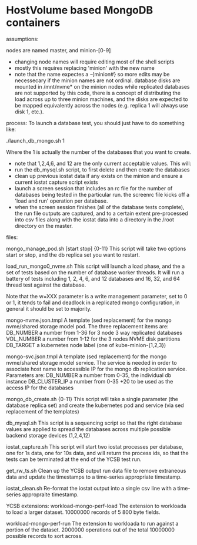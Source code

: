 HostVolume based MongoDB containers
===================================
assumptions:

nodes are named master, and minion-[0-9]
  - changing node names will require editing most of the shell scripts
  - mostly this requires replacing 'minion' with the new name
  - note that the name expectes a -{minion#} so more edits may be necessecary
  if the minion names are not ordinal.
database disks are mounted in /mnt/nvme* on the minion nodes
while replicated databases are not supported by this code, there is a concept
of distributing the load across up to three minion machines, and the disks are
expected to be mapped equivalently across the nodes (e.g. replica 1 will always
use disk 1, etc.).

process:
To launch a database test, you should just have to do something like:

  ./launch_db_mongo.sh 1

Where the 1 is actually the number of the databases that you want to create.
 - note that 1,2,4,6, and 12 are the only current acceptable values.
This will:
 - run the db_mysql.sh script, to first delete and then create the databases
 - clean up previous iostat data if any exists on the minion and ensure a current
 iostat capture script exists
 - launch a screen session that includes an rc file for the number of databases
 being tested in the particular run.  the screenrc file kicks off a 'load and run'
 operation per database.
 - when the screen session finishes (all of the database tests complete), the run
 file outputs are captured, and to a certain extent pre-processed into csv files
 along with the iostat data into a directory in the /root directory on the master.

files:

mongo_manage_pod.sh [start stop] {0-11}
  This script will take two options start or stop, and the db replica set you
  want to restart.

load_run_mongo0_nvme.sh
  This script will launch a load phase, and the a set of tests based on the
  number of database worker threads. It will run a battery of tests including
  1, 2, 4, 6, and 12 databases and 16, 32, and 64 thread test against the database.

Note that the w=XXX parameter is a write management parameter, set to 0 or 1,
it tends to fail and deadlock in a replicated mongo configuration, in general it
should be set to majority.

mongo-nvme.json.tmpl
  A template (sed replacement) for the mongo nvme/shared storage model pod.
The three replacement items are:
    DB_NUMBER a number from 1-36 for 3 node 3 way replicated databases
    VOL_NUMBER a number from 1-12 for the 3 nodes NVME disk partitions
    DB_TARGET a kubernetes node label (one of kube-minion-{1,2,3})

mongo-svc.json.tmpl
  A template (sed replacement) for the mongo nvme/shared storage model
service.  The service is needed in order to associate host name to
accessible IP for the mongo db replication service.  Parameters are:
    DB_NUMBER a number from 0-35, the individual db instance
    DB_CLUSTER_IP a number from 0-35 +20 to be used as the access IP for the databases

mongo_db_create.sh {0-11}
  This script will take a single parameter (the database replica set) and create
  the kubernetes pod and service (via sed replacement of the templates)

db_mysql.sh
  This script is a sequencing script so that the right database values are applied
  to spread the databases across multiple possible backend storage devices (1,2,4,12)

iostat_capture.sh
  This script will start two iostat processes per database, one for 1s data, one
  for 10s data, and will return the process ids, so that the tests can be terminated
  at the end of the YCSB test run.

get_rw_ts.sh
  Clean up the YCSB output run data file to remove extraneous data and update the
  timestamps to a time-series appropriate timestamp.

iostat_clean.sh
  Re-format the iostat output into a single csv line with a time-series appropraite
  timestamp.

YCSB extensions:
workload-mongo-perf-load
  The extension to workloada to load a larger dataset. 10000000 records of 5 800 byte fields.

workload-mongo-perf-run
  The extension to workloada to run against a portion of the dataset. 2000000 operations out of the total 10000000 possible records to sort across.
